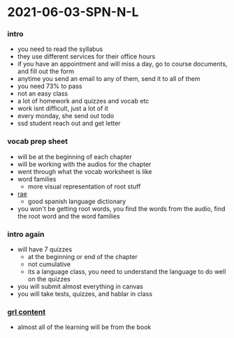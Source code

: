 # 2021-06-03-SPN-N-L

### intro 
- you need to read the syllabus
- they use different services for their office hours 
- if you have an appointment and will miss a day, go to course documents, and fill out the form
- anytime you send an email to any of them, send it to all of them 
- you need 73% to pass 
- not an easy class
- a lot of homework and quizzes and vocab etc
- work isnt difficult, just a lot of it 
- every monday, she send out todo 
- ssd student reach out and get letter

### vocab prep sheet
- will be at the beginning of each chapter
- will be working with the audios for the chapter 
- went through what the vocab worksheet is like 
- word families
  - more visual representation of root stuff
- [rae](rae.es)
  - good spanish language dictionary
- you won't be getting root words, you find the words from the audio, find the root word and the word families 

### intro again 
- will have 7 quizzes
  - at the beginning or end of the chapter 
  - not cumulative
  - its a language class, you need to understand the language to do well on the quizzes 
- you will submit almost everything in canvas 
- you will take tests, quizzes, and hablar in class 

### [grl content](grlcontent.com)
- almost all of the learning will be from the book
<!-- . -->
<!--
### icebreaker
- then we did a icbreaker
-->
<!--paper notes and in book stuff-->
